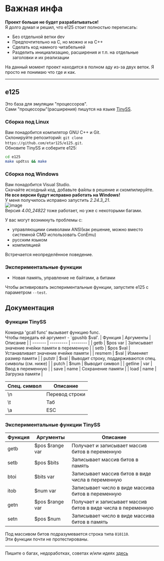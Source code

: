 # Важная инфа
**Проект больше не будет разрабатываться!**  
Я долго думал и решил, что e125 стоит полностью переписать:  
* Без отдельной ветки dev
* Предпочтительно на C, но можно и на C++
* Сделать код намного читабельней
* Разделить инициализацию, расширения и т.п. на отдельные заголовки и их реализации

На данный момент проект находится в полном аду из-за двух веток. Я просто не понимаю что где и как.

---
## e125
Это база для эмуляции "процессоров".  
Сами "процессоры"(расширения) пишутся на языке [TinySS](https://github.com/etar125/tinyss).

### Сборка под Linux
Вам понадобится компилятор GNU C++ и Git.  
Склонируйте репозиторий: `git clone https://github.com/etar125/e125.git`.  
Обновите TinySS и соберите e125:  
```sh
cd e125
make updtss && make
```
### Сборка под Windows
Вам понадобится Visual Studio.  
Скачайте исходный код, добавьте файлы в решение и скомпилируйте.  
**Не все версии будут исправно работать на Windows!**  
У меня получилось исправно запустить *2.24.3_21*.  
![image](https://github.com/user-attachments/assets/5b482697-7773-4e68-900a-0e052b26d207)  
Версия *4.00_24822* тоже работает, но уже с некоторыми багами.  

У вас могут возникнуть проблемы с:
* управляющими символами ANSI(как решение, можно вместо системной CMD использовать ConEmu)
* русским языком
* компиляцией

Встречается неопределённое поведение.  
### Экспериментальные функции
- Новая память, управление не байтами, а битами

Чтобы активировать экспериментальные функции, запустите e125 с параметром ``--test``.

## Документация
### Функции TinySS
Команда 'gcall func' вызывает функцию func.  
Чтобы передать ей аргумент - `gpushb $val'.
| Функция | Аргументы | Описание |
| ------- | --------- | -------- |
| getb | $pos var | Записывает значение ячейки памяти в переменную |
| setb | $pos $val | Устанавливает значение ячейке памяти |
| resmem | $val | Изменяет размер памяти |
| putstr | $val | Выводит строку, поддерживаются спец. символы (см. ниже) |
| putch | $num | Выводит символ |
| getline | var | Ввод в переменную |
| save | name | Сохранение памяти |
| load | name | Загрузка памяти   |

| Спец. символ | Описание |
| ------------ | -------- |
| \n           | Перевод строки |
| \t           | Таб            |
| \a           | ESC            |

### Экспериментальные функции TinySS
| Функция | Аргументы | Описание |
| ------- | --------- | -------- |
| getb | $pos $range var | Получает и записывает массив битов в переменную |
| setb | $pos $bits | Записывает массив битов в память |
| btoi | $bits var |  Записывает массив битов в виде числа в переменную |
| itob | $num var | Записывает число в виде массива битов в переменную |
| getn | $pos $range var | Получает и записывает массив битов в виде числа в переменную |
| setn | $pos $num | Записывает число в виде массива битов в память |

Под массивом битов подразумевается строка типа `010110`.  
Эти функции почти не протестированы.  

---

Пишите о багах, недоработках, советах и/или идеях [здесь](https://github.com/etar125/e125/issues)
